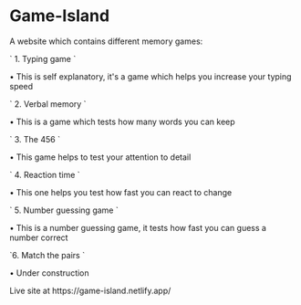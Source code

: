 # Game-Island 
<p>A website which contains different  memory games:</p>
` 1. Typing game `
   <p>• This is self explanatory, it's a game which helps you increase your typing speed</p>
` 2. Verbal memory ` 
   <p>• This is a game which tests how many words you can keep</p>
` 3. The 456 `
   <p>• This game helps to test your attention to detail</p>
` 4. Reaction time `
   <p>• This one helps you test how fast you can react to change</p>
` 5. Number guessing game `
   <p>• This is a number guessing game, it tests how fast you can guess a number correct</p>
`6. Match the pairs `
   <p>• Under construction</p>

 <p>Live site at https://game-island.netlify.app/</p>

 
